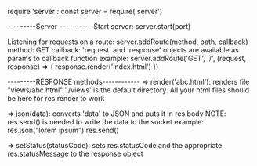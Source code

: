 require 'server':
const server = require('server')

---------Server-----------
Start server:
server.start(port)

Listening for requests on a route:
server.addRoute(method, path, callback)
  method: GET
  callback: 'request' and 'response' objects are available as params to callback function
  example: server.addRoute('GET', '/', (request, response) => {
    response.render('index.html')
  })

---------RESPONSE methods------------
=> render('abc.html'):
  renders file "views/abc.html"
  './views' is the default directory. All your html files should be here for res.render to work

=> json(data):
  converts 'data' to JSON and puts it in res.body
  NOTE: res.send() is needed to write the data to the socket
  example:
  res.json("lorem ipsum")
  res.send()

=> setStatus(statusCode):
  sets res.statusCode and the appropriate res.statusMessage to the response object
